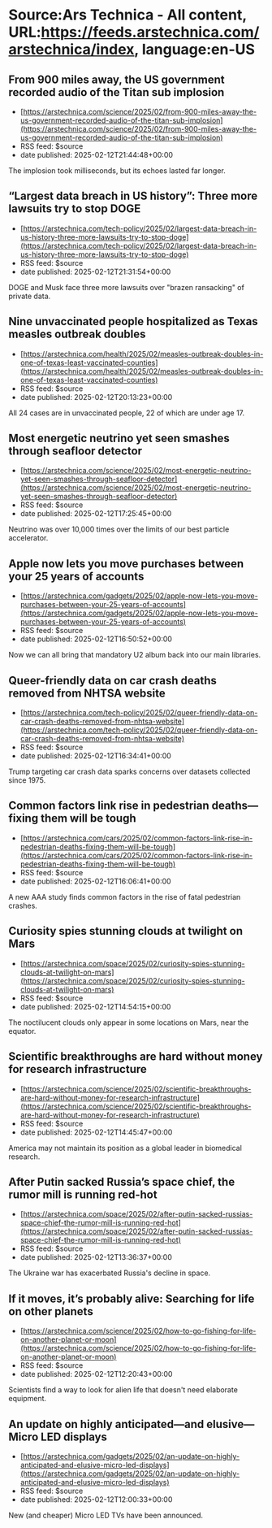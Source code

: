 # Source:Ars Technica - All content, URL:https://feeds.arstechnica.com/arstechnica/index, language:en-US

## From 900 miles away, the US government recorded audio of the Titan sub implosion
 - [https://arstechnica.com/science/2025/02/from-900-miles-away-the-us-government-recorded-audio-of-the-titan-sub-implosion](https://arstechnica.com/science/2025/02/from-900-miles-away-the-us-government-recorded-audio-of-the-titan-sub-implosion)
 - RSS feed: $source
 - date published: 2025-02-12T21:44:48+00:00

The implosion took milliseconds, but its echoes lasted far longer.

## “Largest data breach in US history”: Three more lawsuits try to stop DOGE
 - [https://arstechnica.com/tech-policy/2025/02/largest-data-breach-in-us-history-three-more-lawsuits-try-to-stop-doge](https://arstechnica.com/tech-policy/2025/02/largest-data-breach-in-us-history-three-more-lawsuits-try-to-stop-doge)
 - RSS feed: $source
 - date published: 2025-02-12T21:31:54+00:00

DOGE and Musk face three more lawsuits over "brazen ransacking" of private data.

## Nine unvaccinated people hospitalized as Texas measles outbreak doubles
 - [https://arstechnica.com/health/2025/02/measles-outbreak-doubles-in-one-of-texas-least-vaccinated-counties](https://arstechnica.com/health/2025/02/measles-outbreak-doubles-in-one-of-texas-least-vaccinated-counties)
 - RSS feed: $source
 - date published: 2025-02-12T20:13:23+00:00

All 24 cases are in unvaccinated people, 22 of which are under age 17.

## Most energetic neutrino yet seen smashes through seafloor detector
 - [https://arstechnica.com/science/2025/02/most-energetic-neutrino-yet-seen-smashes-through-seafloor-detector](https://arstechnica.com/science/2025/02/most-energetic-neutrino-yet-seen-smashes-through-seafloor-detector)
 - RSS feed: $source
 - date published: 2025-02-12T17:25:45+00:00

Neutrino was over 10,000 times over the limits of our best particle accelerator.

## Apple now lets you move purchases between your 25 years of accounts
 - [https://arstechnica.com/gadgets/2025/02/apple-now-lets-you-move-purchases-between-your-25-years-of-accounts](https://arstechnica.com/gadgets/2025/02/apple-now-lets-you-move-purchases-between-your-25-years-of-accounts)
 - RSS feed: $source
 - date published: 2025-02-12T16:50:52+00:00

Now we can all bring that mandatory U2 album back into our main libraries.

## Queer-friendly data on car crash deaths removed from NHTSA website
 - [https://arstechnica.com/tech-policy/2025/02/queer-friendly-data-on-car-crash-deaths-removed-from-nhtsa-website](https://arstechnica.com/tech-policy/2025/02/queer-friendly-data-on-car-crash-deaths-removed-from-nhtsa-website)
 - RSS feed: $source
 - date published: 2025-02-12T16:34:41+00:00

Trump targeting car crash data sparks concerns over datasets collected since 1975.

## Common factors link rise in pedestrian deaths—fixing them will be tough
 - [https://arstechnica.com/cars/2025/02/common-factors-link-rise-in-pedestrian-deaths-fixing-them-will-be-tough](https://arstechnica.com/cars/2025/02/common-factors-link-rise-in-pedestrian-deaths-fixing-them-will-be-tough)
 - RSS feed: $source
 - date published: 2025-02-12T16:06:41+00:00

A new AAA study finds common factors in the rise of fatal pedestrian crashes.

## Curiosity spies stunning clouds at twilight on Mars
 - [https://arstechnica.com/space/2025/02/curiosity-spies-stunning-clouds-at-twilight-on-mars](https://arstechnica.com/space/2025/02/curiosity-spies-stunning-clouds-at-twilight-on-mars)
 - RSS feed: $source
 - date published: 2025-02-12T14:54:15+00:00

The noctilucent clouds only appear in some locations on Mars, near the equator.

## Scientific breakthroughs are hard without money for research infrastructure
 - [https://arstechnica.com/science/2025/02/scientific-breakthroughs-are-hard-without-money-for-research-infrastructure](https://arstechnica.com/science/2025/02/scientific-breakthroughs-are-hard-without-money-for-research-infrastructure)
 - RSS feed: $source
 - date published: 2025-02-12T14:45:47+00:00

America may not maintain its position as a global leader in biomedical research.

## After Putin sacked Russia’s space chief, the rumor mill is running red-hot
 - [https://arstechnica.com/space/2025/02/after-putin-sacked-russias-space-chief-the-rumor-mill-is-running-red-hot](https://arstechnica.com/space/2025/02/after-putin-sacked-russias-space-chief-the-rumor-mill-is-running-red-hot)
 - RSS feed: $source
 - date published: 2025-02-12T13:36:37+00:00

The Ukraine war has exacerbated Russia's decline in space.

## If it moves, it’s probably alive: Searching for life on other planets
 - [https://arstechnica.com/science/2025/02/how-to-go-fishing-for-life-on-another-planet-or-moon](https://arstechnica.com/science/2025/02/how-to-go-fishing-for-life-on-another-planet-or-moon)
 - RSS feed: $source
 - date published: 2025-02-12T12:20:43+00:00

Scientists find a way to look for alien life that doesn't need elaborate equipment.

## An update on highly anticipated—and elusive—Micro LED displays
 - [https://arstechnica.com/gadgets/2025/02/an-update-on-highly-anticipated-and-elusive-micro-led-displays](https://arstechnica.com/gadgets/2025/02/an-update-on-highly-anticipated-and-elusive-micro-led-displays)
 - RSS feed: $source
 - date published: 2025-02-12T12:00:33+00:00

New (and cheaper) Micro LED TVs have been announced.

